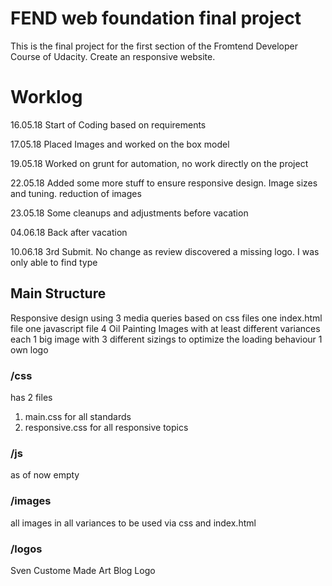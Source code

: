 # FEND web foundation final project
This is the final project for the first section of the Fromtend Developer Course of Udacity. Create an
responsive website.

# Worklog

16.05.18 Start of Coding based on requirements

17.05.18 Placed Images and worked on the box model

19.05.18 Worked on grunt for automation, no work directly on the project

22.05.18 Added some more stuff to ensure responsive design. Image sizes and tuning. reduction of images

23.05.18 Some cleanups and adjustments before vacation

04.06.18 Back after vacation

10.06.18 3rd Submit. No change as review discovered a missing logo. I was only able to find type

## Main Structure
Responsive design using 3 media queries based on css files
one index.html file
one javascript file
4 Oil Painting Images with at least  different variances each
1 big image with 3 different sizings to optimize the loading behaviour
1 own logo

### /css
has 2 files
1. main.css for all standards
2. responsive.css for all responsive topics

### /js
as of now empty

### /images
all images in all variances to be used via css and index.html

### /logos
Sven Custome Made Art Blog Logo  
